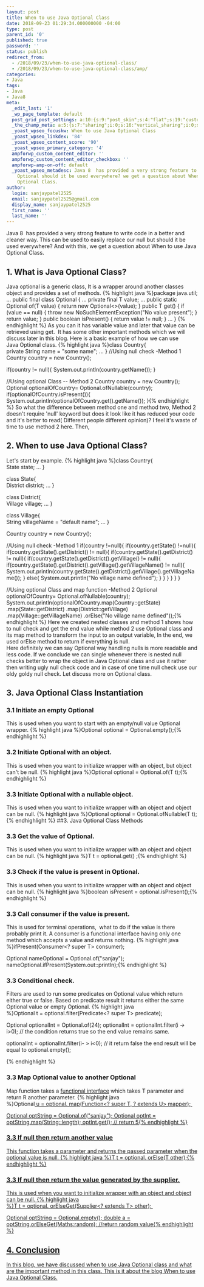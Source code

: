 ```yaml
---
layout: post
title: When to use Java Optional Class
date: 2018-09-23 01:29:34.000000000 -04:00
type: post
parent_id: '0'
published: true
password: ''
status: publish
redirect_from:
  - /2018/09/23/when-to-use-java-optional-class/
  - /2018/09/23/when-to-use-java-optional-class/amp/
categories:
- Java
tags:
- Java
- Java8
meta:
  _edit_last: '1'
  _wp_page_template: default
  post_grid_post_settings: a:10:{s:9:"post_skin";s:4:"flat";s:19:"custom_thumb_source";s:92:"https://abyte.stream/wp-content/plugins/post-grid/assets/frontend/css/images/placeholder.png";s:17:"font_awesome_icon";s:0:"";s:23:"font_awesome_icon_color";s:7:"#737272";s:22:"font_awesome_icon_size";s:4:"50px";s:17:"custom_youtube_id";s:0:"";s:15:"custom_vimeo_id";s:0:"";s:21:"custom_dailymotion_id";s:0:"";s:14:"custom_mp3_url";s:0:"";s:20:"custom_soundcloud_id";s:0:"";}
  _the_champ_meta: a:5:{s:7:"sharing";i:0;s:16:"vertical_sharing";i:0;s:7:"counter";i:0;s:16:"vertical_counter";i:0;s:11:"fb_comments";i:0;}
  _yoast_wpseo_focuskw: When to use Java Optional Class
  _yoast_wpseo_linkdex: '84'
  _yoast_wpseo_content_score: '90'
  _yoast_wpseo_primary_category: '4'
  ampforwp_custom_content_editor: ''
  ampforwp_custom_content_editor_checkbox: ''
  ampforwp-amp-on-off: default
  _yoast_wpseo_metadesc: Java 8  has provided a very strong feature to handle null.
    Optional should it be used everywhere? we get a question about When to use Java
    Optional Class.
author:
  login: sanjaypatel2525
  email: sanjaypatel2525@gmail.com
  display_name: sanjaypatel2525
  first_name: ''
  last_name: ''
---
```

Java 8  has provided a very strong feature to write code in a better and cleaner way. This can be used to easily replace our null but should it be used everywhere? And with this, we get a question about When to use Java Optional Class.
## 1. What is Java Optional Class?
Java optional is a generic class, It is a wrapper around another classes object and provides a set of methods.
{% highlight java %}package java.util;
...
public final class Optional<T> {
    ...
    private final T value;
    ...
    public static <T> Optional<T> of(T value) {
        return new Optional<>(value);
    }
    public T get() {
        if (value == null) {
            throw new NoSuchElementException("No value present");
        }
        return value;
    }
    public boolean isPresent() {
        return value != null;
    }
   ...
}
{% endhighlight %}
As you can it has variable value and later that value can be retrieved using get.  It has some other important methods which we will discuss later in this blog. Here is a basic example of how we can use Java Optional class.
{% highlight java %}class Country{  
  private String name = "some name";
  ...
}
//Using null check -Method 1
Country country = new Country();
    
if(country != null){
    System.out.println(country.getName());
}

//Using optional Class -- Method 2
Country country = new Country();		
Optional<Country> optionalOfCountry= Optional.ofNullable(country);
if(optionalOfCountry.isPresent()){
    System.out.println(optionalOfCountry.get().getName());
}{% endhighlight %}
So what the difference between method one and method two, Method 2 doesn't require 'null' keyword but does it look like it has reduced your code and it's better to read( Different people different opinion)? I feel it's waste of time to use method 2 here. Then,
## 2. When to use Java Optional Class?
Let's start by example.
{% highlight java %}class Country{  
  State state;
        ...
}

class State{  
  District district;
        ...
}

class District{  
  Village village;
        ...
}

class Village{  
  String villageName = "default name";
        ...
}

Country country = new Country();


//Using null check -Method 1
if(country !=null){
  if(country.getState() !=null){
    if(country.getState().getDistrict() != null){
      if(country.getState().getDistrict() != null){
        if(country.getState().getDistrict().getVillage() != null){
          if(country.getState().getDistrict().getVillage().getVillageName() != null){
            System.out.println(country.getState().getDistrict().getVillage().getVillageName());
          }
          else{
            System.out.println("No village name defined");
          }
        }
      }
    }
  }
}

//Using optional Class and map function -Method 2
Optional<Country> optionalOfCountry= Optional.ofNullable(country);
System.out.println(optionalOfCountry.map(Country::getState)
    .map(State::getDistrict)
    .map(District::getVillage)
    .map(Village::getVillageName)
    .orElse("No village name defined"));{% endhighlight %}
Here we created nested classes and method 1 shows how to null check and get the end value while method 2 use Optional class and its map method to transform the input to an output variable, In the end, we used orElse method to return if everything is null.<br />
Here definitely we can say Optional way handling nulls is more readable and less code. If we conclude we can single whenever there is nested null checks better to wrap the object in Java Optional class and use it rather then writing ugly null check code and in case of one time null check use our oldy goldy null check.
Let discuss more on Optional class.
## 3. Java Optional Class Instantiation
### 3.1 Initiate an empty Optional
This is used when you want to start with an empty/null value Optional wrapper.
{% highlight java %}Optional<T> optional = Optional.empty();{% endhighlight %}
### 3.2 Initiate Optional with an object.
This is used when you want to initialize wrapper with an object, but object can't be null.
{% highlight java %}Optional<T> optional = Optional.of(T t);{% endhighlight %}
### 3.3 Initiate Optional with a nullable object.
This is used when you want to initialize wrapper with an object and object can be null.
{% highlight java %}Optional<T> optional = Optional.ofNullable(T t);{% endhighlight %}
##3. Java Optional Class Methods
### 3.3 Get the value of Optional.
This is used when you want to initialize wrapper with an object and object can be null.
{% highlight java %}T t = optional.get() ;{% endhighlight %}
### 3.3 Check if the value is present in Optional.
This is used when you want to initialize wrapper with an object and object can be null.
{% highlight java %}boolean isPresent = optional.isPresent();{% endhighlight %}
### 3.3 Call consumer if the value is present.
This is used for terminal operations,  what to do if the value is there probably print it. A consumer is a functional interface having only one method which accepts a value and returns nothing.
{% highlight java %}ifPresent(Consumer<? super T> consumer);

Optional<String> nameOptional = Optional.of("sanjay");
nameOptional.ifPresent(System.out::println);{% endhighlight %}
### 3.3 Conditional check.
Filters are used to run some predicates on Optional value which return either true or false. Based on predicate result it returns either the same Optional value or empty Optional.
{% highlight java %}Optional<T> t = optional.filter(Predicate<? super T> predicate);

Optional<Integer> optionalInt = Optional.of(24);
optionalInt = optionalInt.filter(i -> i>0); // the condition returns true so the end value remains same.

optionalInt = optionalInt.filter(i- > i<0); // it return false the end result will be equal to optional.empty();

{% endhighlight %}
### 3.3 Map Optional value to another Optional
Map function takes a <a href="https://abyte.stream/2018/09/15/java-lambda-procedural-programming/">functional interface</a> which takes T parameter and return R another parameter.
{% highlight java %}Optional<U> u = optional. map(Function<? super T, ? extends U> mapper); 

Optional<String> optString = Optional.of("sanjay");
Optional<Int> optInt = optString.map(String::length);
optInt.get(); // return 5{% endhighlight %}
### 3.3 If null then return another value
This function takes a parameter and returns the passed parameter when the optional value is null.
{% highlight java %}T t = optional. orElse(T other);{% endhighlight %}
### 3.3 If null then return the value generated by the supplier.
This is used when you want to initialize wrapper with an object and object can be null.
{% highlight java %}T t = optional. orElseGet(Supplier<? extends T> other); 

Optional<String> optString = Optional.empty();
double a = optString.orElseGet(Maths:random); //return random value{% endhighlight %}
## 4. Conclusion
In this blog, we have discussed when to use Java Optional class and what are the important method in this class. This is it about the blog When to use Java Optional Class.
